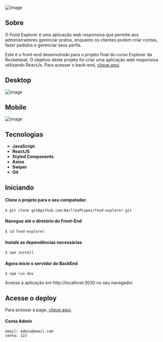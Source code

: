 ![image](https://github.com/user-attachments/assets/7f24243b-a21b-4dbf-b1a7-42a96a79a508)

## Sobre
O Food Explorer é uma aplicação web responsiva que permite aos administradores gerenciar pratos, enquanto os clientes podem criar contas, fazer pedidos e gerenciar seus perfis.

Este é o front-end desenvolvido para o projeto final do curso Explorer da Rocketseat. O objetivo deste projeto foi criar uma aplicação web responsiva utilizando ReactJs. Para acessar o back-end, [clique aqui](https://github.com/WarlleyPLopes/food-explorer).


## Desktop

![image](https://github.com/user-attachments/assets/0828a560-f42f-46f3-ae2c-992d16d50bca)

## Mobile

![image](https://github.com/user-attachments/assets/335d2b19-a724-4b70-b535-206a4a858582)


## Tecnologias

- **JavaScript**
- **ReactJS**
- **Styled Components**
- **Axios**
- **Swiper**
- **Git**


 ## Iniciando

#### Clone o projeto para o seu computador.
```
$ git clone git@github.com:WarlleyPLopes/food-explorer.git
```
#### Navegue até o diretório do Front-End
```
$ cd food-explorer
```
#### Instale as dependências necessárias
```
$ npm install
```
#### Agora inicie o servidor do BackEnd
```
$ npm run dev
```
Acesse a aplicação em http://localhost:3030 no seu navegador.

## Acesse o deploy 
Para acessar a page, [clique aqui](https://bucolic-gecko-76b288.netlify.app).

#### Conta Admin
```
email: admin@email.com
senha: 123
```
